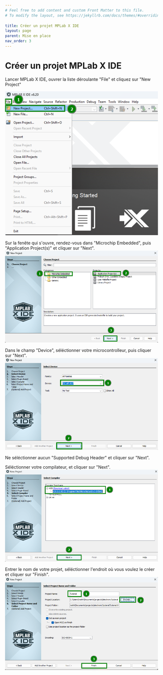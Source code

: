 ```yaml
---
# Feel free to add content and custom Front Matter to this file.
# To modify the layout, see https://jekyllrb.com/docs/themes/#overriding-theme-defaults

title: Créer un projet MPLab X IDE
layout: page
parent: Mise en place
nav_order: 3
---
```


# Créer un projet MPLab X IDE

Lancer MPLab X IDE, ouvrer la liste déroulante "File" et cliquez sur "New Project"

![alt text](mplab_create_projet_1.png)

Sur la fenête qui s'ouvre, rendez-vous dans "Microchip Embedded", puis "Application Project(s)" et cliquer sur "Next".
![alt text](mplab_create_projet_2.png)

Dans le champ "Device", séléctionner votre microcontrolleur, puis cliquer sur "Next".
![alt text](mplab_create_projet_3.png)

Ne séléctionner aucun "Supported Debug Header" et cliquer sur "Next".

Séléctionner votre compilateur, et cliquer sur "Next".
![alt text](mplab_create_projet_4.png)

Entrer le nom de votre projet, séléctionner l'endroit où vous voulez le créer et cliquer sur "Finish".
![alt text](mplab_create_projet_5.png)
